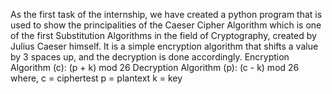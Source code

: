 As the first task of the internship, we have created a python program that is used to show the principalities of the Caeser Cipher Algorithm which is one of the first Substitution Algorithms in the field of Cryptography, created by Julius Caeser himself. It is a simple encryption algorithm that shifts a value by 3 spaces up, and the decryption is done accordingly.
Encryption Algorithm (c): (p + k) mod 26
Decryption Algorithm (p): (c - k) mod 26
where, c = ciphertest
       p = plantext
       k = key
